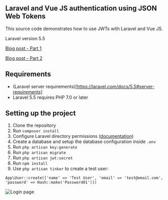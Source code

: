 ## Laravel and Vue JS authentication using JSON Web Tokens

This source code demonstrates how to use JWTs with Laravel and Vue JS.

Laravel version 5.5

[Blog post - Part 1](http://blog.peterplucinski.com/setting-up-jwt-authentication-with-laravel-and-vue-part-1/)

[Blog post - Part 2](http://blog.peterplucinski.com/setting-up-jwt-authentication-with-laravel-and-vue-part-2/)

## Requirements

- (Laravel server requirements)[https://laravel.com/docs/5.5#server-requirements]
- Laravel 5.5 requires PHP 7.0 or later

## Setting up the project

1. Clone the repository
1. Run `composer install`
1. Configure Laravel directory permissions ([documentation](https://laravel.com/docs/5.5))
1. Create a database and setup the database configuration inside `.env`
1. Run `php artisan key:generate`
1. Run `php artisan migrate`
1. Run `php artisan jwt:secret`
1. Run `npm install`
1. Use `php artisan tinker` to create a test user:

```
App\User::create(['name' => 'Test User', 'email' => 'test@email.com', 'password' => Hash::make('Password01')])
```

![Login page](screenshot.png "Login page")

